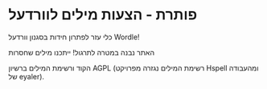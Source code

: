 # פותרת - הצעות מילים לוורדעל
כלי עזר לפתרון חידות בסגנון וורדעל Wordle!

האתר נבנה במטרה לתרגול!
ייתכנו מילים שחסרות

הקוד ורשימת המילים ברשיון AGPL (רשימת המילים נגזרה מפרויקט Hspell ומהעבודה של eyaler).
